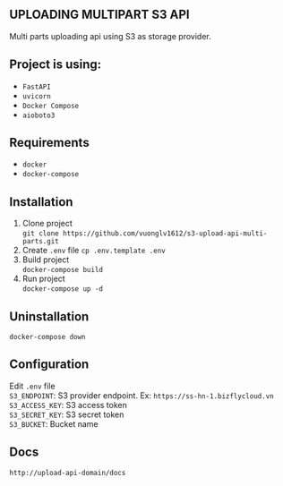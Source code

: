 ## UPLOADING MULTIPART S3 API  
Multi parts uploading api using S3 as storage provider.

## Project is using:
- `FastAPI`  
- `uvicorn`  
- `Docker Compose`  
- `aioboto3`  

## Requirements
- `docker`  
- `docker-compose`  

## Installation
1. Clone project  
```git clone https://github.com/vuonglv1612/s3-upload-api-multi-parts.git```  
2. Create `.env` file 
```cp .env.template .env```  
3. Build project  
```docker-compose build```  
4. Run project  
```docker-compose up -d```  

## Uninstallation
```docker-compose down```

## Configuration
Edit `.env` file  
`S3_ENDPOINT`: S3 provider endpoint. Ex: `https://ss-hn-1.bizflycloud.vn`  
`S3_ACCESS_KEY`: S3 access token  
`S3_SECRET_KEY`: S3 secret token  
`S3_BUCKET`: Bucket name  

## Docs
```http://upload-api-domain/docs```
